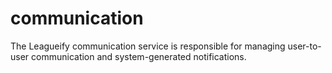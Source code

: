 # communication
The Leagueify communication service is responsible for managing user-to-user communication and system-generated notifications.
